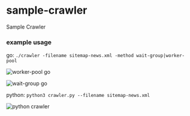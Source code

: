 
# sample-crawler
Sample Crawler

### example usage
go: `./crawler -filename sitemap-news.xml -method wait-group|worker-pool`

![worker-pool go](https://imgur.com/cow342X.png)

![wait-group go](https://imgur.com/XFTzNOm.png)

python: `python3 crawler.py --filename sitemap-news.xml`

![python crawler](https://imgur.com/QufiTau.png)
